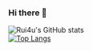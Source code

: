 ### Hi there 👋
![Rui4u's GitHub stats](https://github-readme-stats.vercel.app/api?username=Rui4u&count_private=true&show_icons=true)  
[![Top Langs](https://github-readme-stats.vercel.app/api/top-langs/?username=Rui4u&layout=compact)](https://github.com/Rui4u)
